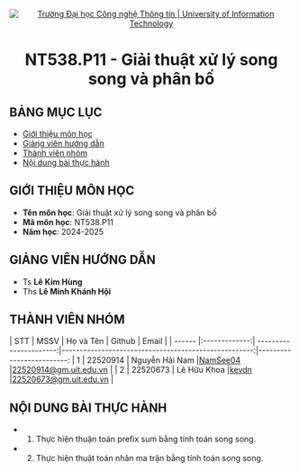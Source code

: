 <p align="center">
  <a href="https://www.uit.edu.vn/" title="Trường Đại học Công nghệ Thông tin" style="border: 5;">
    <img src="https://i.imgur.com/WmMnSRt.png" alt="Trường Đại học Công nghệ Thông tin | University of Information Technology">
  </a>
</p>

<!-- Title -->
<h1 align="center"><b>NT538.P11 - Giải thuật xử lý song song và phân bố</b></h1>

## BẢNG MỤC LỤC

- [ Giới thiệu môn học](#gioithieumonhoc)
- [ Giảng viên hướng dẫn](#giangvien)
- [ Thành viên nhóm](#thanhvien)
- [ Nội dung bài thực hành](#noidung)

## GIỚI THIỆU MÔN HỌC

<a name="gioithieumonhoc"></a>

- **Tên môn học**: Giải thuật xử lý song song và phân bố
- **Mã môn học**: NT538.P11
- **Năm học**: 2024-2025

## GIẢNG VIÊN HƯỚNG DẪN

<a name="giangvien"></a>

- Ts **Lê Kim Hùng**
- Ths **Lê Minh Khánh Hội**

## THÀNH VIÊN NHÓM

<a name="thanhvien"></a>
| STT | MSSV | Họ và Tên | Github | Email |
| ------ |:-------------:| ----------------------:|-----------------------------------------------------:|-------------------------:
| 1 | 22520914 | Nguyễn Hải Nam |[NamSee04](https://github.com/NamSee04) |22520914@gm.uit.edu.vn |
| 2 | 22520673 | Lê Hữu Khoa |[kevdn](https://github.com/kevdn) |22520673@gm.uit.edu.vn |

## NỘI DUNG BÀI THỰC HÀNH
<a name="noidung"></a>
- 1. Thực hiện thuận toán prefix sum bằng tính toán song song.
- 2. Thực hiện thuật toán nhân ma trận bằng tính toán song song.
